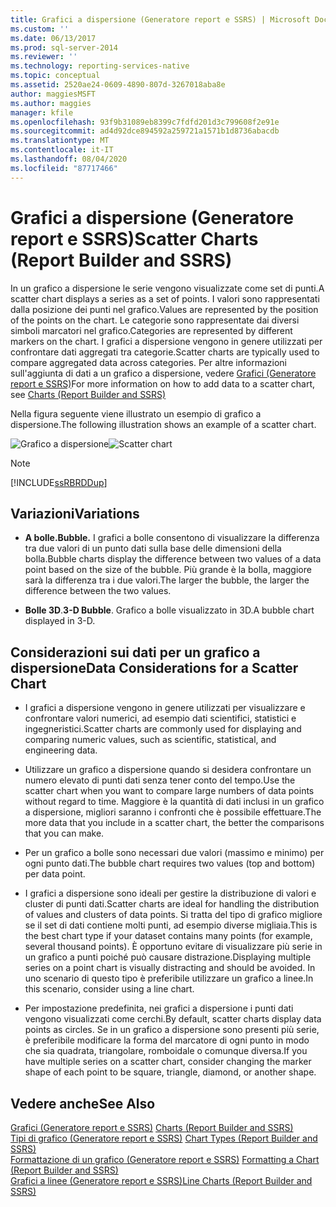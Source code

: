 ```yaml
---
title: Grafici a dispersione (Generatore report e SSRS) | Microsoft Docs
ms.custom: ''
ms.date: 06/13/2017
ms.prod: sql-server-2014
ms.reviewer: ''
ms.technology: reporting-services-native
ms.topic: conceptual
ms.assetid: 2520ae24-0609-4890-807d-3267018aba8e
author: maggiesMSFT
ms.author: maggies
manager: kfile
ms.openlocfilehash: 93f9b31089eb8399c7fdfd201d3c799608f2e91e
ms.sourcegitcommit: ad4d92dce894592a259721a1571b1d8736abacdb
ms.translationtype: MT
ms.contentlocale: it-IT
ms.lasthandoff: 08/04/2020
ms.locfileid: "87717466"
---
```

# <a name="scatter-charts-report-builder-and-ssrs"></a><span data-ttu-id="02094-102">Grafici a dispersione (Generatore report e SSRS)</span><span class="sxs-lookup"><span data-stu-id="02094-102">Scatter Charts (Report Builder and SSRS)</span></span>
  <span data-ttu-id="02094-103">In un grafico a dispersione le serie vengono visualizzate come set di punti.</span><span class="sxs-lookup"><span data-stu-id="02094-103">A scatter chart displays a series as a set of points.</span></span> <span data-ttu-id="02094-104">I valori sono rappresentati dalla posizione dei punti nel grafico.</span><span class="sxs-lookup"><span data-stu-id="02094-104">Values are represented by the position of the points on the chart.</span></span> <span data-ttu-id="02094-105">Le categorie sono rappresentate dai diversi simboli marcatori nel grafico.</span><span class="sxs-lookup"><span data-stu-id="02094-105">Categories are represented by different markers on the chart.</span></span> <span data-ttu-id="02094-106">I grafici a dispersione vengono in genere utilizzati per confrontare dati aggregati tra categorie.</span><span class="sxs-lookup"><span data-stu-id="02094-106">Scatter charts are typically used to compare aggregated data across categories.</span></span> <span data-ttu-id="02094-107">Per altre informazioni sull'aggiunta di dati a un grafico a dispersione, vedere [Grafici &#40;Generatore report e SSRS&#41;](charts-report-builder-and-ssrs.md)</span><span class="sxs-lookup"><span data-stu-id="02094-107">For more information on how to add data to a scatter chart, see [Charts &#40;Report Builder and SSRS&#41;](charts-report-builder-and-ssrs.md)</span></span>  
  
 <span data-ttu-id="02094-108">Nella figura seguente viene illustrato un esempio di grafico a dispersione.</span><span class="sxs-lookup"><span data-stu-id="02094-108">The following illustration shows an example of a scatter chart.</span></span>  
  
 <span data-ttu-id="02094-109">![Grafico a dispersione](../media/rs-scatterchart.gif "Grafico a dispersione")</span><span class="sxs-lookup"><span data-stu-id="02094-109">![Scatter chart](../media/rs-scatterchart.gif "Scatter chart")</span></span>  
  
> [!NOTE]  
>  [!INCLUDE[ssRBRDDup](../../includes/ssrbrddup-md.md)]  
  
## <a name="variations"></a><span data-ttu-id="02094-110">Variazioni</span><span class="sxs-lookup"><span data-stu-id="02094-110">Variations</span></span>  
  
-   <span data-ttu-id="02094-111">**A bolle.**</span><span class="sxs-lookup"><span data-stu-id="02094-111">**Bubble.**</span></span> <span data-ttu-id="02094-112">I grafici a bolle consentono di visualizzare la differenza tra due valori di un punto dati sulla base delle dimensioni della bolla.</span><span class="sxs-lookup"><span data-stu-id="02094-112">Bubble charts display the difference between two values of a data point based on the size of the bubble.</span></span> <span data-ttu-id="02094-113">Più grande è la bolla, maggiore sarà la differenza tra i due valori.</span><span class="sxs-lookup"><span data-stu-id="02094-113">The larger the bubble, the larger the difference between the two values.</span></span>  
  
-   <span data-ttu-id="02094-114">**Bolle 3D**.</span><span class="sxs-lookup"><span data-stu-id="02094-114">**3-D Bubble**.</span></span> <span data-ttu-id="02094-115">Grafico a bolle visualizzato in 3D.</span><span class="sxs-lookup"><span data-stu-id="02094-115">A bubble chart displayed in 3-D.</span></span>  
  
## <a name="data-considerations-for-a-scatter-chart"></a><span data-ttu-id="02094-116">Considerazioni sui dati per un grafico a dispersione</span><span class="sxs-lookup"><span data-stu-id="02094-116">Data Considerations for a Scatter Chart</span></span>  
  
-   <span data-ttu-id="02094-117">I grafici a dispersione vengono in genere utilizzati per visualizzare e confrontare valori numerici, ad esempio dati scientifici, statistici e ingegneristici.</span><span class="sxs-lookup"><span data-stu-id="02094-117">Scatter charts are commonly used for displaying and comparing numeric values, such as scientific, statistical, and engineering data.</span></span>  
  
-   <span data-ttu-id="02094-118">Utilizzare un grafico a dispersione quando si desidera confrontare un numero elevato di punti dati senza tener conto del tempo.</span><span class="sxs-lookup"><span data-stu-id="02094-118">Use the scatter chart when you want to compare large numbers of data points without regard to time.</span></span> <span data-ttu-id="02094-119">Maggiore è la quantità di dati inclusi in un grafico a dispersione, migliori saranno i confronti che è possibile effettuare.</span><span class="sxs-lookup"><span data-stu-id="02094-119">The more data that you include in a scatter chart, the better the comparisons that you can make.</span></span>  
  
-   <span data-ttu-id="02094-120">Per un grafico a bolle sono necessari due valori (massimo e minimo) per ogni punto dati.</span><span class="sxs-lookup"><span data-stu-id="02094-120">The bubble chart requires two values (top and bottom) per data point.</span></span>  
  
-   <span data-ttu-id="02094-121">I grafici a dispersione sono ideali per gestire la distribuzione di valori e cluster di punti dati.</span><span class="sxs-lookup"><span data-stu-id="02094-121">Scatter charts are ideal for handling the distribution of values and clusters of data points.</span></span> <span data-ttu-id="02094-122">Si tratta del tipo di grafico migliore se il set di dati contiene molti punti, ad esempio diverse migliaia.</span><span class="sxs-lookup"><span data-stu-id="02094-122">This is the best chart type if your dataset contains many points (for example, several thousand points).</span></span> <span data-ttu-id="02094-123">È opportuno evitare di visualizzare più serie in un grafico a punti poiché può causare distrazione.</span><span class="sxs-lookup"><span data-stu-id="02094-123">Displaying multiple series on a point chart is visually distracting and should be avoided.</span></span> <span data-ttu-id="02094-124">In uno scenario di questo tipo è preferibile utilizzare un grafico a linee.</span><span class="sxs-lookup"><span data-stu-id="02094-124">In this scenario, consider using a line chart.</span></span>  
  
-   <span data-ttu-id="02094-125">Per impostazione predefinita, nei grafici a dispersione i punti dati vengono visualizzati come cerchi.</span><span class="sxs-lookup"><span data-stu-id="02094-125">By default, scatter charts display data points as circles.</span></span> <span data-ttu-id="02094-126">Se in un grafico a dispersione sono presenti più serie, è preferibile modificare la forma del marcatore di ogni punto in modo che sia quadrata, triangolare, romboidale o comunque diversa.</span><span class="sxs-lookup"><span data-stu-id="02094-126">If you have multiple series on a scatter chart, consider changing the marker shape of each point to be square, triangle, diamond, or another shape.</span></span>  
  
## <a name="see-also"></a><span data-ttu-id="02094-127">Vedere anche</span><span class="sxs-lookup"><span data-stu-id="02094-127">See Also</span></span>  
 <span data-ttu-id="02094-128">[Grafici &#40;Generatore report e SSRS&#41;](charts-report-builder-and-ssrs.md) </span><span class="sxs-lookup"><span data-stu-id="02094-128">[Charts &#40;Report Builder and SSRS&#41;](charts-report-builder-and-ssrs.md) </span></span>  
 <span data-ttu-id="02094-129">[Tipi di grafico &#40;Generatore report e SSRS&#41;](chart-types-report-builder-and-ssrs.md) </span><span class="sxs-lookup"><span data-stu-id="02094-129">[Chart Types &#40;Report Builder and SSRS&#41;](chart-types-report-builder-and-ssrs.md) </span></span>  
 <span data-ttu-id="02094-130">[Formattazione di un grafico &#40;Generatore report e SSRS&#41;](formatting-a-chart-report-builder-and-ssrs.md) </span><span class="sxs-lookup"><span data-stu-id="02094-130">[Formatting a Chart &#40;Report Builder and SSRS&#41;](formatting-a-chart-report-builder-and-ssrs.md) </span></span>  
 [<span data-ttu-id="02094-131">Grafici a linee &#40;Generatore report e SSRS&#41;</span><span class="sxs-lookup"><span data-stu-id="02094-131">Line Charts &#40;Report Builder and SSRS&#41;</span></span>](line-charts-report-builder-and-ssrs.md)  
  
  
